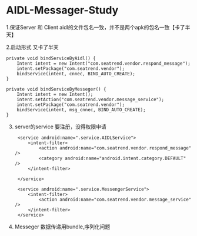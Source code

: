 # AIDL-Messager-Study

1.保证Server 和 Client  aidl的文件包名一致，并不是两个apk的包名一致【卡了半天】



2.启动形式  又卡了半天

    private void bindServiceByAidl() {
        Intent intent = new Intent("com.seatrend.vendor.respond_message");
        intent.setPackage("com.seatrend.vendor");
        bindService(intent, cnnec, BIND_AUTO_CREATE);
    }

    private void bindServiceByMesseger() {
        Intent intent = new Intent();
        intent.setAction("com.seatrend.vendor.message_service");
        intent.setPackage("com.seatrend.vendor");
        bindService(intent, msg_cnnec, BIND_AUTO_CREATE);
    }
    
    
3. server的service 要注册，没得权限申请


        <service android:name=".service.AIDLService">
            <intent-filter>
                <action android:name="com.seatrend.vendor.respond_message" />
                <category android:name="android.intent.category.DEFAULT" />
            </intent-filter>

        </service>

        <service android:name=".service.MessengerService">
            <intent-filter>
                <action android:name="com.seatrend.vendor.message_service" />
            </intent-filter>
        </service>
        
        
4. Messeger 数据传递用bundle,序列化问题


    
